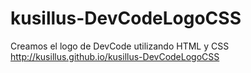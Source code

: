 # kusillus-DevCodeLogoCSS
Creamos el logo de DevCode utilizando HTML y CSS http://kusillus.github.io/kusillus-DevCodeLogoCSS
